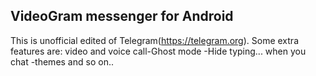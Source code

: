 ## VideoGram messenger for Android

This is unofficial edited of Telegram(https://telegram.org). Some extra features are: video and voice call-Ghost mode -Hide typing... when you chat -themes and so on..

